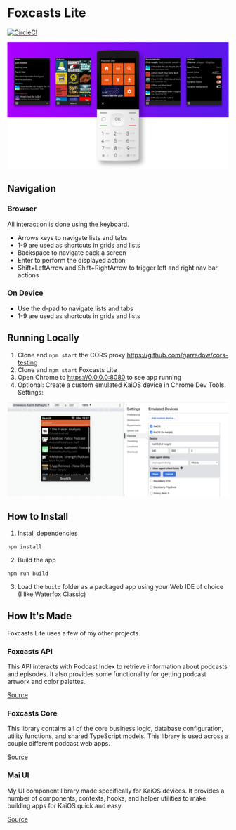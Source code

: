 # Foxcasts Lite

[![CircleCI](https://circleci.com/gh/garredow/foxcasts-lite/tree/main.svg?style=svg)](https://circleci.com/gh/garredow/foxcasts-lite/tree/main)

![Dashboard view](/promo/foxcasts_banner1.png?raw=true)

## Navigation

### Browser

All interaction is done using the keyboard.

- Arrows keys to navigate lists and tabs
- 1-9 are used as shortcuts in grids and lists
- Backspace to navigate back a screen
- Enter to perform the displayed action
- Shift+LeftArrow and Shift+RightArrow to trigger left and right nav bar actions

### On Device

- Use the d-pad to navigate lists and tabs
- 1-9 are used as shortcuts in grids and lists

## Running Locally

1. Clone and `npm start` the CORS proxy https://github.com/garredow/cors-testing
2. Clone and `npm start` Foxcasts Lite
3. Open Chrome to https://0.0.0.0:8080 to see app running
4. Optional: Create a custom emulated KaiOS device in Chrome Dev Tools. Settings: 

![Chrome Emulated Device](/promo/chrome_emulated_device.png?raw=true)

## How to Install

1. Install dependencies

```
npm install
```

2. Build the app

```
npm run build
```

3. Load the `build` folder as a packaged app using your Web IDE of choice (I like Waterfox Classic)

## How It's Made

Foxcasts Lite uses a few of my other projects.

### Foxcasts API

This API interacts with Podcast Index to retrieve information about podcasts and episodes. It also provides some functionality for getting podcast artwork and color palettes.

[Source](https://github.com/garredow/foxcasts-api)

### Foxcasts Core

This library contains all of the core business logic, database configuration, utility functions, and shared TypeScript models. This library is used across a couple different podcast web apps.

[Source](https://github.com/garredow/foxcasts-core)

### Mai UI

My UI component library made specifically for KaiOS devices. It provides a number of components, contexts, hooks, and helper utilities to make building apps for KaiOS quick and easy.

[Source](https://github.com/garredow/mai-ui)
